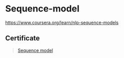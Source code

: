 # Sequence-model
https://www.coursera.org/learn/nlp-sequence-models

## Certificate
> [Sequence model](https://www.credly.com/badges/f7dc4d8c-390f-4fc9-8d21-1a3f29ede3d4/linked_in_profile)
